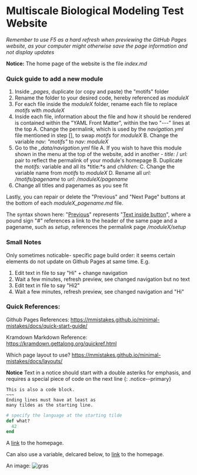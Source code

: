 # Multiscale Biological Modeling Test Website

*Remember to use F5 as a hard refresh when previewing the GitHub Pages website, as your computer might otherwise save the page information and not display updates* 

**Notice:** The home page of the website is the file *index.md*

### Quick guide to add a new module

1. Inside *_pages*, duplicate (or copy and paste) the "motifs" folder
2. Rename the folder to your desired code, hereby referenced as *moduleX*
3. For each file inside the *moduleX* folder, rename each file to replace *motifs* with *moduleX*
4. Inside each file, information about the file and how it should be rendered is contained within the "YAML Front Matter", within the two "---" lines at the top
	A. Change the permalink, which is used by the *navigation.yml* file mentioned in step [], to swap *motifs* for *moduleX*
	B. Change the variable *nav: "motifs"* to *nav: moduleX*
5. Go to the *_data/navigation.yml* file
	A. If you wish to have this module shown in the menu at the top of the website, add in another *- title:* / *url:* pair to reflect the permalink of your module's homepage
	B. Duplicate the *motifs:* variable and all its *title:*s and *children:*
	C. Change the variable name from *motifs* to *moduleX*
	D. Rename all *url: /motifs/pagename* to *url: /moduleX/pagename*
6. Change all titles and pagenames as you see fit

Lastly, you can repair or delete the "Previous" and "Next Page" buttons at the bottom of each *moduleX_pagename.md* file.   

The syntax shown here: "[Previous](#)" represents "[Text inside button](link)", where a pound sign "#" references a link to the header of the same page and a pagename, such as *setup*, references the permalink page */moduleX/setup*

### Small Notes

Only sometimes noticable- specific page build order: it seems certain elements do not update on Github Pages at same time. E.g.
  1. Edit text in file to say "Hi" + change navigation
  2. Wait a few minutes, refresh preview, see changed navigation but no text
  3. Edit text in file to say "Hi2"
  4. Wait a few minutes, refresh preview, see changed navigation and "Hi"

### Quick References: 

Github Pages References: https://mmistakes.github.io/minimal-mistakes/docs/quick-start-guide/

Kramdown Markdown Reference: https://kramdown.gettalong.org/quickref.html

Which page layout to use? https://mmistakes.github.io/minimal-mistakes/docs/layouts/

**Notice** Text in a notice should start with a double asteriks for emphasis, and requires a special piece of code on the next line 
{: .notice--primary}


~~~~~~
This is also a code block.
~~~
Ending lines must have at least as
many tildes as the starting line.
~~~~~~~~~~~~

~~~ ruby
# specify the language at the starting tilde
def what?
  42
end
~~~


A [link](http://kramdown.gettalong.org "hp")
to the homepage.

Can also use a variable, delcared below, to [link][kramdown hp]
to the homepage.

[kramdown hp]: http://kramdown.gettalong.org "hp"

An image: ![gras](assets/images/bio-photo.jpg)

